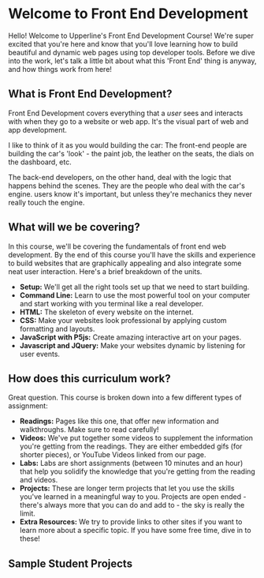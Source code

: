 # Welcome to Front End Development

Hello! Welcome to Upperline's Front End Development Course! We're super excited that you're here and know that you'll love learning how to build beautiful and dynamic web pages using top developer tools. Before we dive into the work, let's talk a little bit about what this 'Front End' thing is anyway, and how things work from here!

## What is Front End Development?
Front End Development covers everything that a *user* sees and interacts with when they go to a website or web app. It's the visual part of web and app development.

I like to think of it as you would building the car: The front-end people are building the car's 'look' - the paint job, the leather on the seats, the dials on the dashboard, etc.

The back-end developers, on the other hand, deal with the logic that happens behind the scenes. They are the people who deal with the car's engine.  users know it's important, but unless they're mechanics they never really touch the engine.

## What will we be covering?
In this course, we'll be covering the fundamentals of front end web development. By the end of this course you'll have the skills and experience to build websites that are graphically appealing and also integrate some neat user interaction. Here's a brief breakdown of the units.

+ **Setup:** We'll get all the right tools set up that we need to start building.
+ **Command Line:** Learn to use the most powerful tool on your computer and start working with you terminal like a real developer.
+ **HTML:** The skeleton of every website on the internet.
+ **CSS:** Make your websites look professional by applying custom formatting and layouts.
+ **JavaScript with P5js:** Create amazing interactive art on your pages.
+ **Javascript and JQuery:** Make your websites dynamic by listening for user events.


## How does this curriculum work?
Great question. This course is broken down into a few different types of assignment:
+ **Readings:** Pages like this one, that offer new information and walkthroughs. Make sure to read carefully!
+ **Videos:** We've put together some videos to supplement the information you're getting from the readings. They are either embedded gifs (for shorter pieces), or YouTube Videos linked from our page.
+ **Labs:** Labs are short assignments (between 10 minutes and an hour) that help you solidify the knowledge that you're getting from the reading and videos.
+ **Projects:** These are longer term projects that let you use the skills you've learned in a meaningful way to you. Projects are open ended - there's always more that you can do and add to - the sky is really the limit.
+ **Extra Resources:** We try to provide links to other sites if you want to learn more about a specific topic. If you have some free time, dive in to these!



## Sample Student Projects

